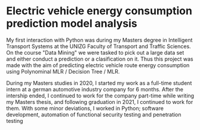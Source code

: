 # Electric vehicle energy consumption prediction model analysis
My first interaction with Python was during my Masters degree in Intelligent Transport Systems at the UNIZG Faculty of Transport and Traffic Sciences.
On the course "Data Mining" we were tasked to pick out a large data set and either conduct a prediction or a clasification on it.
Thus this project was made with the aim of predicting electric vehicle route energy consumption using Polynominal MLR / Decision Tree / MLR.

During my Masters studies in 2020, I started my work as a full-time student intern at a german automotive industry company for 6 months. After the intership ended, I continued to work for the company part-time while writing my Masters thesis, and following graduation in 2021, I continued to work for them. With some minor deviations, I worked in Python; software development, automation of functional security testing and penetration testing 

